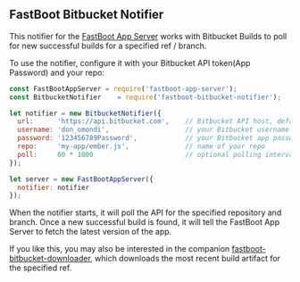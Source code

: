 ## FastBoot Bitbucket Notifier

This notifier for the [FastBoot App Server][app-server] works with Bitbucket Builds to poll for new successful builds for a specified ref / branch.

[app-server]: https://github.com/ember-fastboot/fastboot-app-server

To use the notifier, configure it with your Bitbucket API token(App Password) and your repo:

```js
const FastBootAppServer = require('fastboot-app-server');
const BitbucketNotifier    = require('fastboot-bitbucket-notifier');

let notifier = new BitbucketNotifier({
  url:      'https://api.bitbucket.com',    // Bitbucket API host, defaults to https://api.bitbucket.com
  username: 'don_omondi',                   // your Bitbucket username
  password: '123456789Password',            // your Bitbucket app password
  repo:     'my-app/ember.js',              // name of your repo
  poll:     60 * 1000                       // optional polling interval, defaults to 60 * 1000 i.e every minute
});

let server = new FastBootAppServer({
  notifier: notifier
});
```

When the notifier starts, it will poll the API for the specified repository and branch. Once a new successful build is found, it will tell the FastBoot App Server to fetch the latest version of the app.

If you like this, you may also be interested in the companion [fastboot-bitbucket-downloader](https://github.com/campus-discounts/fastboot-bitbucket-downloader), which downloads the most recent build artifact for the specified ref.
